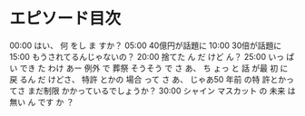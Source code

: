 # エピソード目次

00:00  はい、 何 をし ま すか？
05:00 40億円が話題に
10:00 30倍が話題に
15:00 もうされてるんじゃないの？
20:00  捨てた ん だ けど ん？
25:00 いっ ぱい でき た わけ あー 例外 で 葬祭 そうそう で さ あ、 ち ょっ と 話 が最 初 に戻 るん だ けどさ、 特許 とかの 場合 って さ あ、 じゃあ50 年前 の特 許とかっ てさ まだ制限 かかっているでしょうか？
30:00 シャイン マスカット の 未来 は 無い ん です か ？